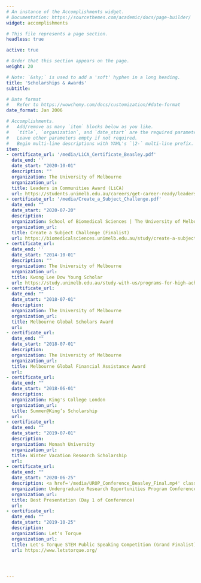 ```yaml
---
# An instance of the Accomplishments widget.
# Documentation: https://sourcethemes.com/academic/docs/page-builder/
widget: accomplishments

# This file represents a page section.
headless: true

active: true

# Order that this section appears on the page.
weight: 20

# Note: `&shy;` is used to add a 'soft' hyphen in a long heading.
title: 'Scholarships & Awards'
subtitle:

# Date format
#   Refer to https://wowchemy.com/docs/customization/#date-format
date_format: Jan 2006

# Accomplishments.
#   Add/remove as many `item` blocks below as you like.
#   `title`, `organization`, and `date_start` are the required parameters.
#   Leave other parameters empty if not required.
#   Begin multi-line descriptions with YAML's `|2-` multi-line prefix.
item:
- certificate_url: '/media/LiCA_Certificate_Beasley.pdf'
  date_end: ''
  date_start: "2020-10-01"
  description: ""
  organization: The University of Melbourne
  organization_url: 
  title: Leaders in Communities Award (LiCA)
  url: https://students.unimelb.edu.au/careers/get-career-ready/leadership-and-employability-programs/leaders-in-communities-award-lica
- certificate_url: '/media/Create_a_Subject_Challenge.pdf'
  date_end: ""
  date_start: "2020-07-20"
  description: 
  organization: School of Biomedical Sciences | The University of Melbourne
  organization_url: 
  title: Create a Subject Challenge (Finalist)
  url: https://biomedicalsciences.unimelb.edu.au/study/create-a-subject-challenge
- certificate_url: 
  date_end: ''
  date_start: "2014-10-01"
  description: ""
  organization: The University of Melbourne
  organization_url: 
  title: Kwong Lee Dow Young Scholar
  url: https://study.unimelb.edu.au/study-with-us/programs-for-high-achievers/kwong-lee-dow-young-scholars-program
- certificate_url: 
  date_end: ""
  date_start: "2018-07-01"
  description: 
  organization: The University of Melbourne
  organization_url: 
  title: Melbourne Global Scholars Award
  url: 
- certificate_url: 
  date_end: ""
  date_start: "2018-07-01"
  description: 
  organization: The University of Melbourne
  organization_url: 
  title: Melbourne Global Financial Assistance Award
  url: 
- certificate_url: 
  date_end: ""
  date_start: "2018-06-01"
  description: 
  organization: King's College London
  organization_url: 
  title: Summer@King’s Scholarship
  url: 
- certificate_url: 
  date_end: ""
  date_start: "2019-07-01"
  description: 
  organization: Monash University
  organization_url: 
  title: Winter Vacation Research Scholarship
  url: 
- certificate_url: 
  date_end: ""
  date_start: "2020-06-25"
  description: <a href='/media/UROP_Conference_Beasley_Final.mp4' class="desc-test"><i class="fas fa-video"> Prerecorded Video </i> </a> &nbsp; &nbsp; <a href='/media/UROP-Conference-2020.pdf' class="desc-test"> <i class="far fa-file-pdf"> UROP Conference Slides PDF </i> </a> 
  organization: Undergraduate Research Opportunities Program Conference
  organization_url: 
  title: Best Presentation (Day 1 of Conference)
  url: 
- certificate_url: 
  date_end: ""
  date_start: "2019-10-25"
  description: 
  organization: Let's Torque
  organization_url: 
  title: Let's Torque STEM Public Speaking Competition (Grand Finalist)
  url: https://www.letstorque.org/




---
```

